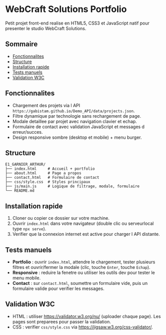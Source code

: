 ﻿# WebCraft Solutions Portfolio

Petit projet front-end realise en HTML5, CSS3 et JavaScript natif pour presenter le studio WebCraft Solutions.

## Sommaire
- [Fonctionnalites](#fonctionnalites)
- [Structure](#structure)
- [Installation rapide](#installation-rapide)
- [Tests manuels](#tests-manuels)
- [Validation W3C](#validation-w3c)

## Fonctionnalites
- Chargement des projets via l API `https://gabistam.github.io/Demo_API/data/projects.json`.
- Filtre dynamique par technologie sans rechargement de page.
- Modale detaillee par projet avec navigation clavier et echap.
- Formulaire de contact avec validation JavaScript et messages d erreur/succes.
- Design responsive sombre (desktop et mobile) + menu burger.

## Structure
```
E1_GARNIER_ARTHUR/
├── index.html     # Accueil + portfolio
├── about.html     # Page a propos
├── contact.html   # Formulaire de contact
├── css/style.css  # Styles principaux
├── js/main.js     # Logique de filtrage, modale, formulaire
└── README.md
```

## Installation rapide
1. Cloner ou copier ce dossier sur votre machine.
2. Ouvrir `index.html` dans votre navigateur (double clic ou serveurlocal type `npx serve`).
3. Verifier que la connexion internet est active pour charger l API distante.

## Tests manuels
- **Portfolio** : ouvrir `index.html`, attendre le chargement, tester plusieurs filtres et ouvrir/fermer la modale (clic, touche `Enter`, touche `Echap`).
- **Responsive** : reduire la fenetre ou utiliser les outils dev pour tester le menu mobile.
- **Contact** : sur `contact.html`, soumettre un formulaire vide, puis un formulaire valide pour verifier les messages.

## Validation W3C
- HTML : utiliser https://validator.w3.org/nu/ (uploader chaque page). Les pages sont preparees pour passer la validation.
- CSS : verifier `css/style.css` via https://jigsaw.w3.org/css-validator/.
